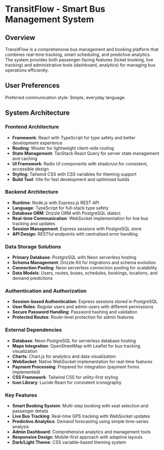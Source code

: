 # TransitFlow - Smart Bus Management System

## Overview

TransitFlow is a comprehensive bus management and booking platform that combines real-time tracking, smart scheduling, and predictive analytics. The system provides both passenger-facing features (ticket booking, live tracking) and administrative tools (dashboard, analytics) for managing bus operations efficiently.

## User Preferences

Preferred communication style: Simple, everyday language.

## System Architecture

### Frontend Architecture
- **Framework**: React with TypeScript for type safety and better development experience
- **Routing**: Wouter for lightweight client-side routing
- **State Management**: TanStack React Query for server state management and caching
- **UI Framework**: Radix UI components with shadcn/ui for consistent, accessible design
- **Styling**: Tailwind CSS with CSS variables for theming support
- **Build Tool**: Vite for fast development and optimized builds

### Backend Architecture
- **Runtime**: Node.js with Express.js REST API
- **Language**: TypeScript for full-stack type safety
- **Database ORM**: Drizzle ORM with PostgreSQL dialect
- **Real-time Communication**: WebSocket implementation for live bus tracking and updates
- **Session Management**: Express sessions with PostgreSQL store
- **API Design**: RESTful endpoints with centralized error handling

### Data Storage Solutions
- **Primary Database**: PostgreSQL with Neon serverless hosting
- **Schema Management**: Drizzle Kit for migrations and schema evolution
- **Connection Pooling**: Neon serverless connection pooling for scalability
- **Data Models**: Users, routes, buses, schedules, bookings, locations, and demand predictions

### Authentication and Authorization
- **Session-based Authentication**: Express sessions stored in PostgreSQL
- **User Roles**: Regular users and admin users with different permissions
- **Secure Password Handling**: Password hashing and validation
- **Protected Routes**: Route-level protection for admin features

### External Dependencies
- **Database**: Neon PostgreSQL for serverless database hosting
- **Maps Integration**: OpenStreetMap with Leaflet for bus tracking visualization
- **Charts**: Chart.js for analytics and data visualization
- **WebSocket**: Native WebSocket implementation for real-time features
- **Payment Processing**: Prepared for integration (payment forms implemented)
- **CSS Framework**: Tailwind CSS for utility-first styling
- **Icon Library**: Lucide React for consistent iconography

### Key Features
- **Smart Booking System**: Multi-step booking with seat selection and passenger details
- **Live Bus Tracking**: Real-time GPS tracking with WebSocket updates
- **Predictive Analytics**: Demand forecasting using simple time-series analysis
- **Admin Dashboard**: Comprehensive analytics and management tools
- **Responsive Design**: Mobile-first approach with adaptive layouts
- **Dark/Light Theme**: CSS variable-based theming system